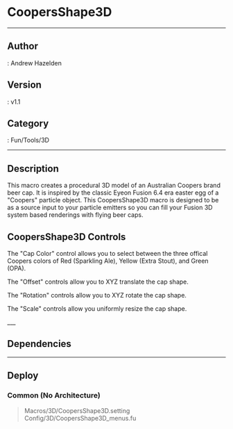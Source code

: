 # CoopersShape3D
___

## Author
 : Andrew Hazelden

## Version
 : v1.1

## Category
 : Fun/Tools/3D
___

## Description
<p>This macro creates a procedural 3D model of an Australian Coopers brand beer cap. It is inspired by the classic Eyeon Fusion 6.4 era easter egg of a "Coopers" particle object. This CoopersShape3D macro is designed to be as a source input to your particle emitters so you can fill your Fusion 3D system based renderings with flying beer caps.</p>

<h2>CoopersShape3D Controls</h2>

<p>The "Cap Color" control allows you to select between the three offical Coopers colors of Red (Sparkling Ale), Yellow (Extra Stout), and Green (OPA).</p>

<p>The "Offset" controls allow you to XYZ translate the cap shape.</p>

<p>The "Rotation" controls allow you to XYZ rotate the cap shape.</p>

<p>The "Scale" controls allow you uniformly resize the cap shape.</p>___

## Dependencies


___

## Deploy

### Common (No Architecture)

> Macros/3D/CoopersShape3D.setting  
> Config/3D/CoopersShape3D_menus.fu  
